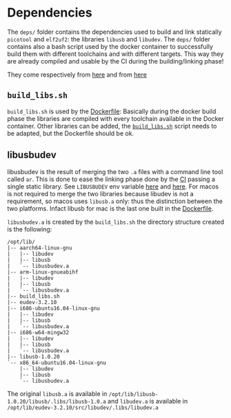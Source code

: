 # Dependencies
The `deps/` folder contains the dependencies used to build and link statically `picotool` and `elf2uf2`: the libraries `libusb` and `libudev`.
The `deps/` folder contains also a bash script used by the docker container to successfully build them with different toolchains and with different targets.
This way they are already compiled and usable by the CI during the building/linking phase!

They come respectively from [here](https://github.com/arduino/OpenOCD-build-script/tree/static/libusb-1.0.20)
and from [here](https://github.com/gentoo/eudev)

## `build_libs.sh`
`build_libs.sh` is used by the [Dockerfile](../Dockerfile#L49-L55):
Basically during the docker build phase the libraries are compiled with every toolchain available in the Docker container. Other libraries can be added, the [`build_libs.sh`](build_libs.sh) script needs to be adapted, but the Dockerfile should be ok.

## libusbudev
libusbudev is the result of merging the two `.a` files with a command line tool called `ar`. This is done to ease the linking phase done by the [CI](.github/workflows/release.yml#L87) passing a single static library. See `LIBUSBUDEV` env variable [here](../../.github/workflows/release.yml#L67) and [here](../../.github/workflows/release.yml#L71).
For macos is not required to merge the two libraries because libudev is not a requirement, so macos uses `libusb.a` only: thus the distinction between the two platforms. Infact libusb for mac is the last one built in the [Dockerfile](../Dockerfile#L55).

`libusbudev.a` is created by the `build_libs.sh` the directory structure created is the following:

```
/opt/lib/
|-- aarch64-linux-gnu
|   |-- libudev
|   |-- libusb
|   `-- libusbudev.a
|-- arm-linux-gnueabihf
|   |-- libudev
|   |-- libusb
|   `-- libusbudev.a
|-- build_libs.sh
|-- eudev-3.2.10
|-- i686-ubuntu16.04-linux-gnu
|   |-- libudev
|   |-- libusb
|   `-- libusbudev.a
|-- i686-w64-mingw32
|   |-- libudev
|   |-- libusb
|   `-- libusbudev.a
|-- libusb-1.0.20
`-- x86_64-ubuntu16.04-linux-gnu
    |-- libudev
    |-- libusb
    `-- libusbudev.a
```

The original `libusb.a` is available in `/opt/lib/libusb-1.0.20/libusb/.libs/libusb-1.0.a`
and `libudev.a` is available in `/opt/lib/eudev-3.2.10/src/libudev/.libs/libudev.a`
